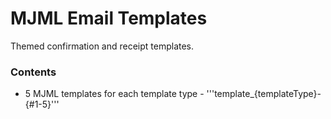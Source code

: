 # MJML Email Templates

Themed confirmation and receipt templates.

### Contents
- 5 MJML templates for each template type - '''template_{templateType}-{#1-5}'''
